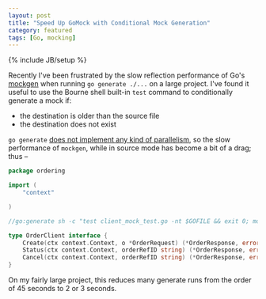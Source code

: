 ```yaml
---
layout: post
title: "Speed Up GoMock with Conditional Mock Generation"
category: featured
tags: [Go, mocking]
---
```

{% include JB/setup %}

Recently I've been frustrated by the slow reflection performance of Go's [mockgen](https://github.com/golang/mock) when running `go generate ./...` on a large project. I've found it useful to use the Bourne shell built-in `test` command to conditionally generate a mock if:
- the destination is older than the source file
- the destination does not exist

`go generate` [does not implement any kind of parallelism](https://github.com/golang/go/issues/20520), so the slow performance of `mockgen`, while in source mode has become a bit of a drag; thus –

```go
package ordering

import (
	"context"

)

//go:generate sh -c "test client_mock_test.go -nt $GOFILE && exit 0; mockgen -package ordering -destination client_mock_test.go github.com/whatever/project/ordering OrderClient"

type OrderClient interface {
	Create(ctx context.Context, o *OrderRequest) (*OrderResponse, error)
	Status(ctx context.Context, orderRefID string) (*OrderResponse, error)
	Cancel(ctx context.Context, orderRefID string) (*OrderResponse, error)
}
```

On my fairly large project, this reduces many generate runs from the order of 45 seconds to 2 or 3 seconds.